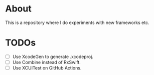 # About
This is a repository where I do experiments with new frameworks etc.

# TODOs
- [ ] Use XcodeGen to generate .xcodeproj.
- [ ] Use Combine instead of RxSwift.
- [ ] Use XCUITest on GitHub Actions.

